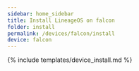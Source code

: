 ```yaml
---
sidebar: home_sidebar
title: Install LineageOS on falcon
folder: install
permalink: /devices/falcon/install
device: falcon
---
```

{% include templates/device_install.md %}
